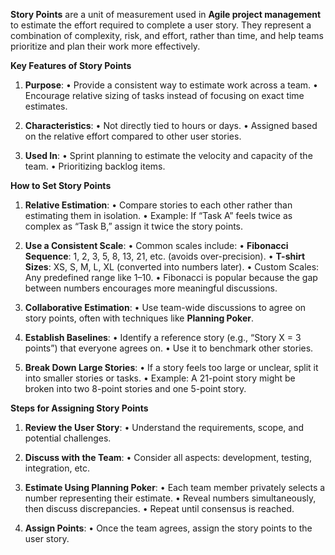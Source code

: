 **Story Points** are a unit of measurement used in **Agile project management** to estimate the effort required to complete a user story. They represent a combination of complexity, risk, and effort, rather than time, and help teams prioritize and plan their work more effectively.

**Key Features of Story Points**

1. **Purpose**:
• Provide a consistent way to estimate work across a team.
• Encourage relative sizing of tasks instead of focusing on exact time estimates.

2. **Characteristics**:
• Not directly tied to hours or days.
• Assigned based on the relative effort compared to other user stories.

3. **Used In**:
• Sprint planning to estimate the velocity and capacity of the team.
• Prioritizing backlog items.


**How to Set Story Points**

1. **Relative Estimation**:
• Compare stories to each other rather than estimating them in isolation.
• Example: If “Task A” feels twice as complex as “Task B,” assign it twice the story points.

2. **Use a Consistent Scale**:
• Common scales include:
• **Fibonacci Sequence**: 1, 2, 3, 5, 8, 13, 21, etc. (avoids over-precision).
• **T-shirt Sizes**: XS, S, M, L, XL (converted into numbers later).
• Custom Scales: Any predefined range like 1–10.
• Fibonacci is popular because the gap between numbers encourages more meaningful discussions.

3. **Collaborative Estimation**:
• Use team-wide discussions to agree on story points, often with techniques like **Planning Poker**.

4. **Establish Baselines**:
• Identify a reference story (e.g., “Story X = 3 points”) that everyone agrees on.
• Use it to benchmark other stories.

5. **Break Down Large Stories**:
• If a story feels too large or unclear, split it into smaller stories or tasks.
• Example: A 21-point story might be broken into two 8-point stories and one 5-point story.


**Steps for Assigning Story Points**

1. **Review the User Story**:
• Understand the requirements, scope, and potential challenges.

2. **Discuss with the Team**:
• Consider all aspects: development, testing, integration, etc.

3. **Estimate Using Planning Poker**:
• Each team member privately selects a number representing their estimate.
• Reveal numbers simultaneously, then discuss discrepancies.
• Repeat until consensus is reached.

4. **Assign Points**:
• Once the team agrees, assign the story points to the user story.